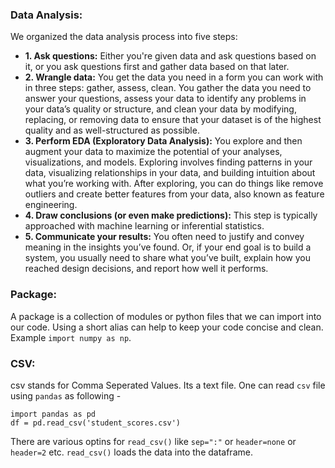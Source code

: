 ### Data Analysis:
We organized the data analysis process into five steps:
* **1. Ask questions:** Either you're given data and ask questions based on it, or you ask questions first and gather data based on that later.
* **2. Wrangle data:** You get the data you need in a form you can work with in three steps: gather, assess, clean. You gather the data you need to answer your questions, assess your data to identify any problems in your data’s quality or structure, and clean your data by modifying, replacing, or removing data to ensure that your dataset is of the highest quality and as well-structured as possible.
* **3. Perform EDA (Exploratory Data Analysis):** You explore and then augment your data to maximize the potential of your analyses, visualizations, and models. Exploring involves finding patterns in your data, visualizing relationships in your data, and building intuition about what you’re working with. After exploring, you can do things like remove outliers and create better features from your data, also known as feature engineering.
* **4. Draw conclusions (or even make predictions):** This step is typically approached with machine learning or inferential statistics.
* **5. Communicate your results:** You often need to justify and convey meaning in the insights you’ve found. Or, if your end goal is to build a system, you usually need to share what you’ve built, explain how you reached design decisions, and report how well it performs.

### Package:
A package is a collection of modules or python files that we can import into our code. Using a short alias can help to keep your code concise and clean. Example `import numpy as np`.

### CSV:
csv stands for Comma Seperated Values. Its a text file. One can read `csv` file using `pandas` as following - 
```
import pandas as pd
df = pd.read_csv('student_scores.csv')
```
There are various optins for `read_csv()` like `sep=":"` or `header=none` or `header=2` etc.
`read_csv()` loads the data into the dataframe.
